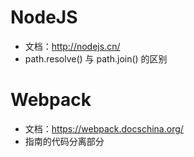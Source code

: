 # NodeJS

- 文档：http://nodejs.cn/
- path.resolve() 与 path.join() 的区别

# Webpack

- 文档：https://webpack.docschina.org/
- 指南的代码分离部分
